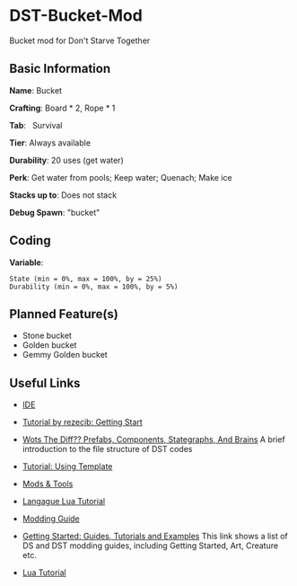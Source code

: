 # DST-Bucket-Mod
Bucket mod for Don't Starve Together

## Basic Information

**Name**: Bucket

**Crafting**:
    Board * 2,
    Rope * 1

**Tab**:
    Survival

**Tier**:
    Always available

**Durability**:
    20 uses (get water)

**Perk**:
    Get water from pools;
    Keep water;
    Quenach;
    Make ice

**Stacks up to**:
    Does not stack
    
**Debug Spawn**:
    "bucket"
    
## Coding

**Variable**: 

    State (min = 0%, max = 100%, by = 25%)
    Durability (min = 0%, max = 100%, by = 5%)

## Planned Feature(s)

* Stone bucket
* Golden bucket
* Gemmy Golden bucket
    
## Useful Links
 
* [IDE](https://forums.kleientertainment.com/topic/78739-dsted-the-ide-for-dont-starve-together/)

* [Tutorial by rezecib: Getting Start](https://forums.kleientertainment.com/topic/47353-guide-getting-started-with-modding-dst-and-some-general-tips-for-ds-as-well/#StartWithAnotherMod)

* [Wots The Diff?? Prefabs, Components, Stategraphs, And Brains](https://forums.kleientertainment.com/topic/25850-wots-the-diff-prefabs-components-stategraphs-and-brains/)
A brief introduction to the file structure of DST codes

* [Tutorial: Using Template](https://forums.kleientertainment.com/topic/46849-tutorial-using-extended-sample-character-template/)

* [Mods & Tools](https://forums.kleientertainment.com/forum/26-dont-starve-mods-and-tools/)

* [Langague Lua Tutorial](http://www.runoob.com/lua/lua-tutorial.html)

* [Modding Guide](https://forums.kleientertainment.com/topic/27341-tutorial-the-artists-guide-to-characteritem-modding/)

* [Getting Started: Guides, Tutorials and Examples](https://forums.kleientertainment.com/topic/28021-getting-started-guides-tutorials-and-examples/)
This link shows a list of DS and DST modding guides, including Getting Started, Art, Creature etc.

* [Lua Tutorial](http://www.runoob.com/lua/lua-tutorial.html)
